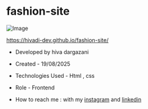 # fashion-site

![Image](https://github.com/user-attachments/assets/15659091-26a4-4a54-8ccc-e8f68c5ede0a)

https://hivadi-dev.github.io/fashion-site/


- Developed by hiva dargazani

- Created - 19/08/2025

- Technologies Used - Html , css 

- Role - Frontend

- How to reach me : with my [instagram](https://www.instagram.com/hivadi.dev) and [linkedin](https://www.linkedin.com/in/hivadi.dev)
